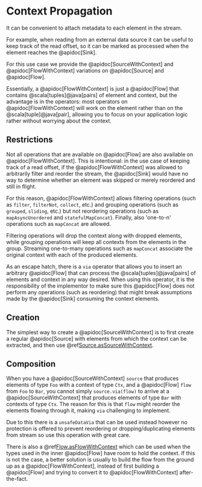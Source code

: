 # Context Propagation

It can be convenient to attach metadata to each element in the stream.

For example, when reading from an external data source it can be
useful to keep track of the read offset, so it can be marked as processed
when the element reaches the @apidoc[Sink].

For this use case we provide the @apidoc[SourceWithContext] and
@apidoc[FlowWithContext] variations on @apidoc[Source] and
@apidoc[Flow].

Essentially, a @apidoc[FlowWithContext] is just a @apidoc[Flow] that
contains @scala[tuples]@java[pairs] of element and context, but the
advantage is in the operators: most operators on @apidoc[FlowWithContext]
will work on the element rather than on the @scala[tuple]@java[pair],
allowing you to focus on your application logic rather without worrying
about the context.

## Restrictions

Not all operations that are available on @apidoc[Flow] are also available
on @apidoc[FlowWithContext]. This is intentional: in the use case of
keeping track of a read offset, if the @apidoc[FlowWithContext] was
allowed to arbitrarily filter and reorder the stream, the @apidoc[Sink]
would have no way to determine whether an element was skipped
or merely reordered and still in flight.

For this reason, @apidoc[FlowWithContext] allows filtering operations
(such as `filter`, `filterNot`, `collect`, etc.) and grouping operations
(such as `grouped`, `sliding`, etc.) but not reordering operations
(such as `mapAsyncUnordered` and `statefulMapConcat`). Finally,
also 'one-to-n' operations such as `mapConcat` are allowed.

Filtering operations will drop the context along with dropped elements,
while grouping operations will keep all contexts from the elements in
the group. Streaming one-to-many operations such as `mapConcat`
associate the original context with each of the produced elements.

As an escape hatch, there is a `via` operator that allows you to
insert an arbitrary @apidoc[Flow] that can process the
@scala[tuples]@java[pairs] of elements and context in any way
desired. When using this operator, it is the responsibility of the
implementor to make sure this @apidoc[Flow] does not perform
any operations (such as reordering) that might break assumptions
made by the @apidoc[Sink] consuming the context elements.

## Creation

The simplest way to create a @apidoc[SourceWithContext] is to
first create a regular @apidoc[Source] with elements from which
the context can be extracted, and then use
@ref[Source.asSourceWithContext](operators/Source/asSourceWithContext.md).

## Composition

When you have a @apidoc[SourceWithContext] `source` that produces
elements of type `Foo` with a context of type `Ctx`, and a
@apidoc[Flow] `flow` from `Foo` to `Bar`,  you cannot simply
`source.via(flow)` to arrive at a @apidoc[SourceWithContext] that
produces elements of type `Bar` with contexts of type `Ctx`. The
reason for this is that `flow` might reorder the elements flowing
through it, making `via` challenging to implement.

Due to this there is a `unsafeDataVia` that can be used instead however no
protection is offered to prevent reordering or dropping/duplicating elements
from stream so use this operation with great care.

There is also a @ref[Flow.asFlowWithContext](operators/Flow/asFlowWithContext.md)
which can be used when the types used in the inner
@apidoc[Flow] have room to hold the context. If this is not the
case, a better solution is usually to build the flow from the ground
up as a @apidoc[FlowWithContext], instead of first building a
@apidoc[Flow] and trying to convert it to @apidoc[FlowWithContext]
after-the-fact.

